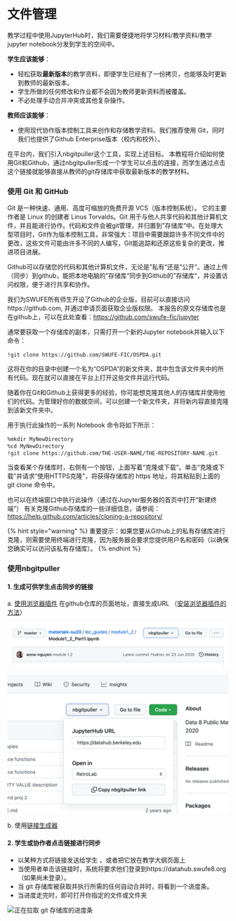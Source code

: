 # 文件管理

教学过程中使用JupyterHub时，我们需要便捷地将学习材料/教学资料/教学jupyter notebook分发到学生的空间中。

**学生应该能够**：

* 轻松获取**最新版本**的教学资料，即便学生已经有了一份拷贝，也能够及时更新到教师的最新版本。
* 学生所做的任何修改和作业都不会因为教师更新资料而被覆盖。
* 不必处理手动合并冲突或其他复杂操作。

**教师应该能够**：

* 使用现代协作版本控制工具来创作和存储教学资料。我们推荐使用 Git，同时我们也提供了Github Enterprise版本（校内和校外）。

在平台内，我们引入nbgitpuller这个工具，实现上述目标。 本教程将介绍如何使用Git和Github，通过nbgitpuller形成一个学生可以点击的连接，而学生通过点击这个链接就能够直接从教师的git存储库中获取最新版本的教学材料。

### 使用 Git 和 GitHub

Git 是一种快速、通用、高度可缩放的免费开源 VCS（版本控制系统）。 它的主要作者是 Linux 的创建者 Linus Torvalds。Git 用于与他人共享代码和其他计算机文件，并且能进行协作。代码和文件会被git管理，并归置到”存储库“中。在处理大型项目时，Git作为版本控制工具，非常强大：项目中需要跟踪许多不同文件中的更改，这些文件可能由许多不同的人编写，Git能追踪和还原这些复杂的更改，推进项目进展。

Github可以存储您的代码和其他计算机文件，无论是”私有“还是”公开“。通过上传（同步）到github，能把本地电脑的”存储库“同步到Github的”存储库“，并设置访问权限，便于进行共享和协作。

我们为SWUFE所有师生开设了Github的企业版，目前可以直接访问https://github.com, 并通过申请页面获取企业版权限。 本报告的原文存储库也是在github上，可以在此处查看：https://github.com/swufe-fic/jupyter

通常要获取一个存储库的副本，只需打开一个新的Jupyter notebook并输入以下命令：

```
!git clone https://github.com/SWUFE-FIC/OSPDA.git
```

这将在你的目录中创建一个名为“OSPDA”的新文件夹，其中包含该文件夹中的所有代码。现在就可以直接在平台上打开这些文件并运行代码。

随着你在Git和Github上获得更多的经验，你可能想克隆其他人的存储库并使用他们的代码。为管理好你的数据空间，可以创建一个新文件夹，并将新内容直接克隆到该新文件夹中。

用于执行此操作的一系列 Notebook 命令将如下所示：

```
%mkdir MyNewDirectory 
%cd MyNewDirectory
!git clone https://github.com/THE-USER-NAME/THE-REPOSITORY-NAME.git
```

当查看某个存储库时，右侧有一个按钮，上面写着“克隆或下载”。单击“克隆或下载”并请求“使用HTTPS克隆”，将获得存储库的 https 地址，将其粘贴到上面的 git clone 命令中。&#x20;

也可以在终端窗口中执行此操作（通过在Jupyter服务器的首页中打开“新建终端”） 有关克隆Github存储库的一些详细信息，请参阅：https://help.github.com/articles/cloning-a-repository/

{% hint style="warning" %}
重要提示：如果您要从Github上的私有存储库进行克隆，则需要使用终端进行克隆，因为服务器会要求您提供用户名和密码（以确保您确实可以访问该私有存储库）。
{% endhint %}



### 使用nbgitpuller

#### 1. 生成可供学生点击同步的链接

&#x20;   a. [使用浏览器插件](https://github.com/yuvipanda/nbgitpuller-link-generator-webextension/releases/download/v1.0/nbgitpuller\_link\_generator-1.0.zip) 在github仓库的页面地址，直接生成URL （[安装浏览器插件的方法](https://jingyan.baidu.com/article/e5c39bf56286ae39d6603374.html)）

<img src="../../.gitbook/assets/image (2).png" alt="" data-size="original">

![](<../../.gitbook/assets/image (3).png>)

&#x20;  b. 使用[链接生成器 ](https://jupyterhub.github.io/nbgitpuller/link)

#### 2. 学生或协作者点击链接进行同步

* 以某种方式将链接发送给学生 ，或者把它放在教学大纲页面上
* 当使用者单击该链接时，系统将要求他们登录到https://datahub.swufe8.org（如果尚未登录）。
* 当 git 存储库被获取并执行所需的任何自动合并时，将看到一个进度条。
* 当进度走完时，即可打开你指定的文件或文件夹

<img src="https://tljh.jupyter.org/en/latest/_images/pull-progress.png" alt="正在拉取 git 存储库的进度条" data-size="original">

